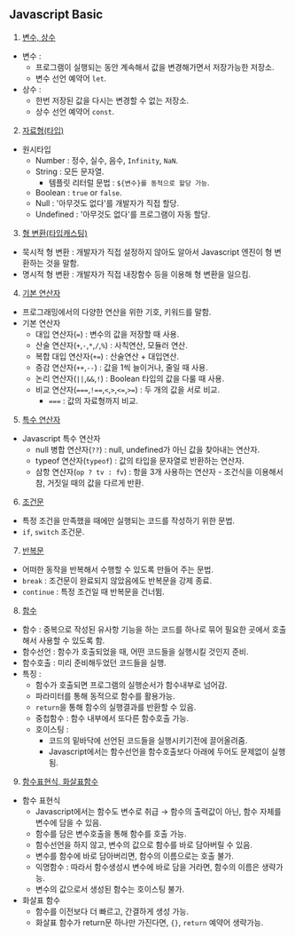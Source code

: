 ## Javascript Basic

1. [변수, 상수](https://github.com/hgene2452/React_Study/blob/main/section01/chapter04.js)

- 변수 :
  - 프로그램이 실행되는 동안 계속해서 값을 변경해가면서 저장가능한 저장소.
  - 변수 선언 예약어 `let`.
- 상수 :
  - 한번 저장된 값을 다시는 변경할 수 없는 저장소.
  - 상수 선언 예약어 `const`.

2. [자료형(타입)](https://github.com/hgene2452/React_Study/blob/main/section01/chapter05.js)

- 원시타입
  - Number : 정수, 실수, 음수, `Infinity`, `NaN`.
  - String : 모든 문자열.
    - 템플릿 리터럴 문법 : `${변수}를 동적으로 할당 가능`.
  - Boolean : `true` or `false`.
  - Null : '아무것도 없다'를 개발자가 직접 할당.
  - Undefined : '아무것도 없다'를 프로그램이 자동 할당.

3. [형 변환(타입캐스팅)](https://github.com/hgene2452/React_Study/blob/main/section01/chapter06.js)

- 묵시적 형 변환 : 개발자가 직접 설정하지 않아도 알아서 Javascript 엔진이 형 변환하는 것을 말함.
- 명시적 형 변환 : 개발자가 직접 내장함수 등을 이용해 형 변환을 일으킴.

4. [기본 연산자](https://github.com/hgene2452/React_Study/blob/main/section01/chapter07.js)

- 프로그래밍에서의 다양한 연산을 위한 기호, 키워드를 말함.
- 기본 연산자
  - 대입 연산자(`=`) : 변수의 값을 저장할 때 사용.
  - 산술 연산자(`+`,`-`,`*`,`/`,`%`) : 사칙연산, 모듈러 연산.
  - 복합 대입 연산자(`+=`) : 산술연산 + 대입연산.
  - 증감 연산자(`++`,`--`) : 값을 1씩 늘이거나, 줄일 때 사용.
  - 논리 연산자(`||`,`&&`,`!`) : Boolean 타입의 값을 다룰 때 사용.
  - 비교 연산자(`===`,`!==`,`<`,`>`,`<=`,`>=`) : 두 개의 값을 서로 비교.
    - `===` : 값의 자료형까지 비교.

5. [특수 연산자](https://github.com/hgene2452/React_Study/blob/main/section01/chapter08.js)

- Javascript 특수 연산자
  - null 병합 연산자(`??`) : null, undefined가 아닌 값을 찾아내는 연산자.
  - typeof 연산자(`typeof`) : 값의 타입을 문자열로 반환하는 연산자.
  - 삼항 연산자(`op ? tv : fv`) : 항을 3개 사용하는 연산자 - 조건식을 이용해서 참, 거짓일 때의 값을 다르게 반환.

6. [조건문](https://github.com/hgene2452/React_Study/blob/main/section01/chapter09.js)

- 특정 조건을 만족했을 때에만 실행되는 코드를 작성하기 위한 문법.
- `if`, `switch` 조건문.

7. [반복문](https://github.com/hgene2452/React_Study/blob/main/section01/chapter10.js)

- 어떠한 동작을 반복해서 수행할 수 있도록 만들어 주는 문법.
- `break` : 조건문이 완료되지 않았음에도 반복문을 강제 종료.
- `continue` : 특정 조건일 때 반복문을 건너뜀.

8. [함수](https://github.com/hgene2452/React_Study/blob/main/section01/chapter11.js)

- 함수 : 중복으로 작성된 유사항 기능을 하는 코드를 하나로 묶어 필요한 곳에서 호출해서 사용할 수 있도록 함.
- 함수선언 : 함수가 호출되었을 때, 어떤 코드들을 실행시킬 것인지 준비.
- 함수호출 : 미리 준비해두었던 코드들을 실행.
- 특징 :
  - 함수가 호출되면 프로그램의 실행순서가 함수내부로 넘어감.
  - 파라미터를 통해 동적으로 함수를 활용가능.
  - `return`을 통해 함수의 실행결과를 반환할 수 있음.
  - 중첩함수 : 함수 내부에서 또다른 함수호출 가능.
  - 호이스팅 :
    - 코드의 밑바닥에 선언된 코드들을 실행시키기전에 끌어올려줌.
    - Javascript에서는 함수선언을 함수호출보다 아래에 두어도 문제없이 실행됨.

9. [함수표현식, 화살표함수](https://github.com/hgene2452/React_Study/blob/main/section01/chapter12.js)

- 함수 표현식
  - Javascript에서는 함수도 변수로 취급 → 함수의 출력값이 아닌, 함수 자체를 변수에 담을 수 있음.
  - 함수를 담은 변수호출을 통해 함수를 호출 가능.
  - 함수선언을 하지 않고, 변수의 값으로 함수를 바로 담아버릴 수 있음.
  - 변수를 함수에 바로 담아버리면, 함수의 이름으로는 호출 불가.
  - 익명함수 : 따라서 함수생성시 변수에 바로 담을 거라면, 함수의 이름은 생략가능.
  - 변수의 값으로서 생성된 함수는 호이스팅 불가.
- 화살표 함수
  - 함수를 이전보다 더 빠르고, 간결하게 생성 가능.
  - 화살표 함수가 return문 하나만 가진다면, `{}`, `return` 예약어 생략가능.
